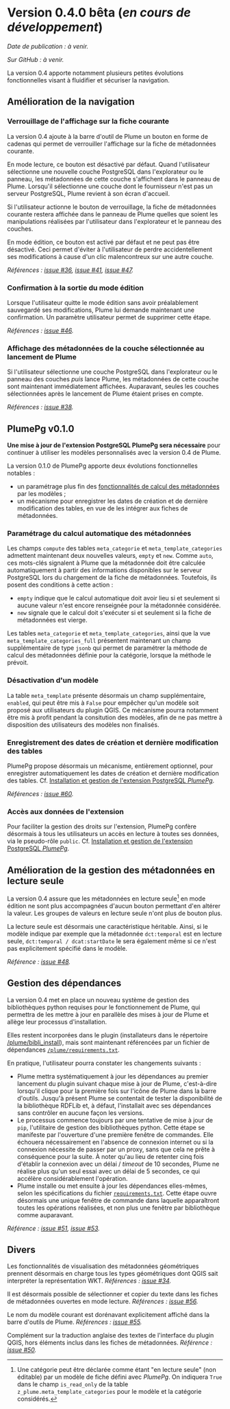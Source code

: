 # Version 0.4.0 bêta (*en cours de développement*)

*Date de publication : à venir.*

*Sur GitHub : à venir.*

La version 0.4 apporte notamment plusieurs petites évolutions fonctionnelles visant à fluidifier et sécuriser la navigation.


## Amélioration de la navigation

### Verrouillage de l'affichage sur la fiche courante

La version 0.4 ajoute à la barre d'outil de Plume un bouton en forme de cadenas qui permet de verrouiller l'affichage sur la fiche de métadonnées courante.

En mode lecture, ce bouton est désactivé par défaut. Quand l'utilisateur sélectionne une nouvelle couche PostgreSQL dans l'explorateur ou le panneau, les métadonnées de cette couche s'affichent dans le panneau de Plume. Lorsqu'il sélectionne une couche dont le fournisseur n'est pas un serveur PostgreSQL, Plume revient à son écran d'accueil.

Si l'utilisateur actionne le bouton de verrouillage, la fiche de métadonnées courante restera affichée dans le panneau de Plume quelles que soient les manipulations réalisées par l'utilisateur dans l'explorateur et le panneau des couches.

En mode édition, ce bouton est activé par défaut et ne peut pas être désactivé. Ceci permet d'éviter à l'utilisateur de perdre accidentellement ses modifications à cause d'un clic malencontreux sur une autre couche.

*Références : [issue #36](https://github.com/MTES-MCT/metadata-postgresql/issues/36), [issue #41](https://github.com/MTES-MCT/metadata-postgresql/issues/41), [issue #47](https://github.com/MTES-MCT/metadata-postgresql/issues/47).*

### Confirmation à la sortie du mode édition

Lorsque l'utilisateur quitte le mode édition sans avoir préalablement sauvegardé ses modifications, Plume lui demande maintenant une confirmation. Un paramètre utilisateur permet de supprimer cette étape.

*Références : [issue #46](https://github.com/MTES-MCT/metadata-postgresql/issues/46).*

### Affichage des métadonnées de la couche sélectionnée au lancement de Plume

Si l'utilisateur sélectionne une couche PostgreSQL dans l'explorateur ou le panneau des couches *puis* lance Plume, les métadonnées de cette couche sont maintenant immédiatement affichées. Auparavant, seules les couches sélectionnées après le lancement de Plume étaient prises en compte.

*Références : [issue #38](https://github.com/MTES-MCT/metadata-postgresql/issues/38).*


## PlumePg v0.1.0

**Une mise à jour de l'extension PostgreSQL PlumePg sera nécessaire** pour continuer à utiliser les modèles personnalisés avec la version 0.4 de Plume.

La version 0.1.0 de PlumePg apporte deux évolutions fonctionnelles notables :
- un paramétrage plus fin des [fonctionnalités de calcul des métadonnées](../usage/metadonnees_calculees.md) par les modèles ;
- un mécanisme pour enregistrer les dates de création et de dernière modification des tables, en vue de les intégrer aux fiches de métadonnées.

### Paramétrage du calcul automatique des métadonnées

Les champs `compute` des tables `meta_categorie` et `meta_template_categories` admettent maintenant deux nouvelles valeurs, `empty` et `new`. Comme `auto`, ces mots-clés signalent à Plume que la métadonnée doit être calculée automatiquement à partir des informations disponibles sur le serveur PostgreSQL lors du chargement de la fiche de métadonnées. Toutefois, ils posent des conditions à cette action :
- `empty` indique que le calcul automatique doit avoir lieu si et seulement si aucune valeur n'est encore renseignée pour la métadonnée considérée.
- `new` signale que le calcul doit s'exécuter si et seulement si la fiche de métadonnées est vierge.

Les tables `meta_categorie` et `meta_template_categories`, ainsi que la vue `meta_template_categories_full` présentent maintenant un champ supplémentaire de type `jsonb` qui permet de paramétrer la méthode de calcul des métadonnées définie pour la catégorie, lorsque la méthode le prévoit.

### Désactivation d'un modèle

La table `meta_template` présente désormais un champ supplémentaire, `enabled`, qui peut être mis à `False` pour empêcher qu'un modèle soit proposé aux utilisateurs du plugin QGIS. Ce mécanisme pourra notamment être mis à profit pendant la consitution des modèles, afin de ne pas mettre à disposition des utilisateurs des modèles non finalisés.

### Enregistrement des dates de création et dernière modification des tables

PlumePg propose désormais un mécanisme, entièrement optionnel, pour enregistrer automatiquement les dates de création et dernière modification des tables. Cf. [Installation et gestion de l'extension PostgreSQL *PlumePg*](../usage/gestion_plume_pg.md#activation-de-lenregistrement-des-dates).

*Références : [issue #60](https://github.com/MTES-MCT/metadata-postgresql/issues/60).*

### Accès aux données de l'extension

Pour faciliter la gestion des droits sur l'extension, PlumePg confère désormais à tous les utilisateurs un accès en lecture à toutes ses données, via le pseudo-rôle `public`. Cf. [Installation et gestion de l'extension PostgreSQL *PlumePg*](../usage/gestion_plume_pg.md#privilèges).


## Amélioration de la gestion des métadonnées en lecture seule

La version 0.4 assure que les métadonnées en lecture seule[^isreadonly] en mode édition ne sont plus accompagnées d'aucun bouton permettant d'en altérer la valeur. Les groupes de valeurs en lecture seule n'ont plus de bouton plus.

La lecture seule est désormais une caractéristique héritable. Ainsi, si le modèle indique par exemple que la métadonnée `dct:temporal` est en lecture seule, `dct:temporal / dcat:startDate` le sera également même si ce n'est pas explicitement spécifié dans le modèle.

[^isreadonly]: Une catégorie peut être déclarée comme étant "en lecture seule" (non éditable) par un modèle de fiche défini avec *PlumePg*. On indiquera `True` dans le champ `is_read_only` de la table `z_plume.meta_template_categories` pour le modèle et la catégorie considérés.

*Référence : [issue #48](https://github.com/MTES-MCT/metadata-postgresql/issues/48).*


## Gestion des dépendances

La version 0.4 met en place un nouveau système de gestion des bibliothèques python requises pour le fonctionnement de Plume, qui permettra de les mettre à jour en parallèle des mises à jour de Plume et allège leur processus d'installation.

Elles restent incorporées dans le plugin (installateurs dans le répertoire [/plume/bibli_install](https://github.com/MTES-MCT/metadata-postgresql/tree/main/plume/bibli_install)), mais sont maintenant référencées par un fichier de dépendances [`/plume/requirements.txt`](https://github.com/MTES-MCT/metadata-postgresql/tree/main/plume/requirements.txt).

En pratique, l'utilisateur pourra constater les changements suivants :
- Plume mettra systématiquement à jour les dépendances au premier lancement du plugin suivant chaque mise à jour de Plume, c'est-à-dire lorsqu'il clique pour la première fois sur l'icône de Plume dans la barre d'outils. Jusqu'à présent Plume se contentait de tester la disponibilité de la bibliothèque RDFLib et, à défaut, l'installait avec ses dépendances sans contrôler en aucune façon les versions.
- Le processus commence toujours par une tentative de mise à jour de `pip`, l'utilitaire de gestion des bibliothèques python. Cette étape se manifeste par l'ouverture d'une première fenêtre de commandes. Elle échouera nécessairement en l'absence de connexion internet ou si la connexion nécessite de passer par un proxy, sans que cela ne prête à conséquence pour la suite. À noter qu'au lieu de retenter cinq fois d'établir la connexion avec un délai / *timeout* de 10 secondes, Plume ne réalise plus qu'un seul essai avec un délai de 5 secondes, ce qui accélère considérablement l'opération. 
- Plume installe ou met ensuite à jour les dépendances elles-mêmes, selon les spécifications du fichier [`requirements.txt`](https://github.com/MTES-MCT/metadata-postgresql/blob/main/plume/requirements.txt). Cette étape ouvre désormais une unique fenêtre de commande dans laquelle apparaîtront toutes les opérations réalisées, et non plus une fenêtre par bibliothèque comme auparavant.

*Référence : [issue #51](https://github.com/MTES-MCT/metadata-postgresql/issues/51), [issue #53](https://github.com/MTES-MCT/metadata-postgresql/issues/53).*


## Divers

Les fonctionnalités de visualisation des métadonnées géométriques prennent désormais en charge tous les types géométriques dont QGIS sait interpréter la représentation WKT. *Références : [issue #34](https://github.com/MTES-MCT/metadata-postgresql/issues/34).*

Il est désormais possible de sélectionner et copier du texte dans les fiches de métadonnées ouvertes en mode lecture. *Références : [issue #56](https://github.com/MTES-MCT/metadata-postgresql/issues/56).*

Le nom du modèle courant est dorénavant explicitement affiché dans la barre d'outils de Plume. *Références : [issue #55](https://github.com/MTES-MCT/metadata-postgresql/issues/55).*

Complément sur la traduction anglaise des textes de l'interface du plugin QGIS, hors éléments inclus dans les fiches de métadonnées. *Référence : [issue #50](https://github.com/MTES-MCT/metadata-postgresql/issues/50).*


